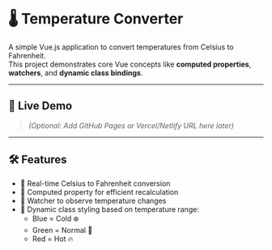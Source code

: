 # 🌡️ Temperature Converter

A simple Vue.js application to convert temperatures from Celsius to Fahrenheit.  
This project demonstrates core Vue concepts like **computed properties**, **watchers**, and **dynamic class bindings**.

---

## 🚀 Live Demo

> _(Optional: Add GitHub Pages or Vercel/Netlify URL here later)_

---

## 🛠️ Features

- 🔁 Real-time Celsius to Fahrenheit conversion
- 🧠 Computed property for efficient recalculation
- 👀 Watcher to observe temperature changes
- 🎨 Dynamic class styling based on temperature range:
  - Blue = Cold ❄️
  - Green = Normal 🌿
  - Red = Hot 🔥


